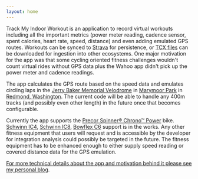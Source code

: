 ```yaml
---
layout: home
---
```

Track My Indoor Workout is an application to record virtual workouts including all the important metrics (power meter reading, cadence sensor, spent calories, heart rate, speed, distance) and even adding emulated GPS routes. Workouts can be synced to [Strava](https://www.strava.com/) for persistence, or [TCX files](https://en.wikipedia.org/wiki/Training_Center_XML) can be downloaded for ingestion into other ecosystems. One major motivation for the app was that some cycling oriented fitness challenges wouldn't count virtual rides without GPS data plus the Wahoo app didn't pick up the power meter and cadence readings.

The app calculates the GPS route based on the speed data and emulates circling laps in the [Jerry Baker Memorial Velodrome](https://velodrome.org/) in [Marymoor Park](https://www.kingcounty.gov/services/parks-recreation/parks/parks-and-natural-lands/popular-parks/marymoor/velodrome.aspx) in [Redmond, Washington](https://www.google.com/maps/place/Jerry+Baker+Memorial+Velodrome/@47.6659161,-122.1125076,96m/data=!3m1!1e3!4m5!3m4!1s0x0:0x7d3c1ebef878f4c!8m2!3d47.665894!4d-122.1126097). The current code will be able to handle any 400m tracks (and possibly even other length) in the future once that becomes configurable.

Currently the app supports the [Precor Spinner® Chrono™ Power](https://www.precor.com/en-us/commercial/cardio/indoor-cycling/spinner-chrono-power) bike. [Schwinn IC4](https://www.schwinnfitness.com/ic4/100873.html), [Schwinn IC8](https://global.schwinnfitness.com/en/ic8/100893.html), [Bowflex C6](https://www.bowflex.com/bikes/c6/100894.html) support is in the works. Any other fitness equipment that users will request and is accessible by the developer for integration analysis could possibly be targeted in the future. The fitness equipment has to be enhanced enough to either supply speed reading or covered distance data for the GPS emulation.

[For more technical details about the app and motivation behind it please see my personal blog](https://csaba.page/blog/track-my-indoor-exercise.html).
